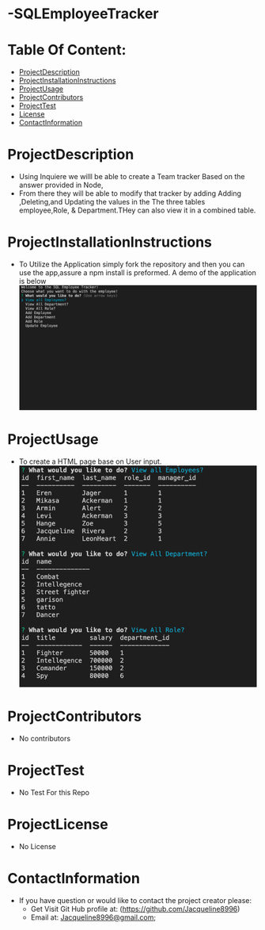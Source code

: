 # -SQLEmployeeTracker

# Table Of Content:
* [ProjectDescription](#ProjectDescription)
* [ProjectInstallationInstructions](#ProjectInstallationInstructions)
* [ProjectUsage](#ProjectUsage)
* [ProjectContributors](#ProjectContributors)
* [ProjectTest](#ProjectTest)
* [License](#Projectlicense)
* [ContactInformation](#ContactInformation)

# ProjectDescription
* Using Inquiere we willl be able to create a Team tracker Based on the answer provided in Node,
* From there they will be able to modify that tracker by adding Adding ,Deleting,and Updating the values in the The three tables employee,Role, & Department.THey can also view it in a combined table. 

# ProjectInstallationInstructions
* To Utilize the Application simply fork the repository and then you can use the app,assure a npm install is preformed. A demo of the application is below 
![alt text](/images/SQLTracker.gif)

# ProjectUsage
* To create a HTML page base on User input.
![alt text](/images/viewAll.png)

# ProjectContributors
* No contributors

# ProjectTest
* No Test For this Repo 

# ProjectLicense
* No License

# ContactInformation
* If you have question or would like to contact the project creator please:
    *  Get Visit Git Hub profile at: (https://github.com/Jacqueline8996)
    *  Email at: Jacqueline8996@gmail.com;